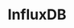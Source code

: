 ---
title: InfluxDB
categories:
  - database
docs:
  - id: java
    url: https://www.testcontainers.org/modules/databases/influxdb/
    example: |
      ```
      ```
description: |
  What is this
---